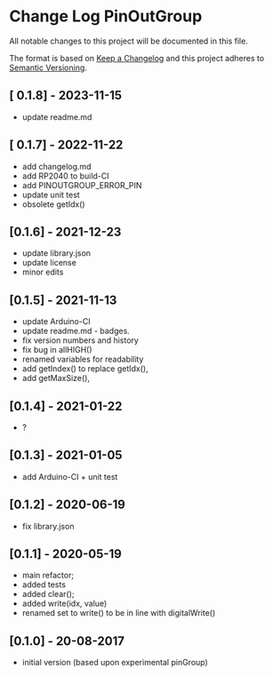 # Change Log PinOutGroup

All notable changes to this project will be documented in this file.

The format is based on [Keep a Changelog](http://keepachangelog.com/)
and this project adheres to [Semantic Versioning](http://semver.org/).


## [ 0.1.8] - 2023-11-15
- update readme.md


## [ 0.1.7] - 2022-11-22
- add changelog.md
- add RP2040 to build-CI
- add PINOUTGROUP_ERROR_PIN
- update unit test
- obsolete getIdx()

## [0.1.6] - 2021-12-23
- update library.json
- update license
- minor edits

## [0.1.5] - 2021-11-13
- update Arduino-CI
- update readme.md - badges.
- fix version numbers and history
- fix bug in allHIGH()
- renamed variables for readability
- add getIndex() to replace getIdx(),
- add getMaxSize(),

## [0.1.4] - 2021-01-22
- ?

## [0.1.3] - 2021-01-05
- add Arduino-CI + unit test

## [0.1.2] - 2020-06-19
- fix library.json

## [0.1.1] - 2020-05-19
- main refactor;
- added tests
- added clear();
- added write(idx, value)
- renamed set to write() to be in line with digitalWrite()

## [0.1.0] - 20-08-2017
- initial version (based upon experimental pinGroup)

